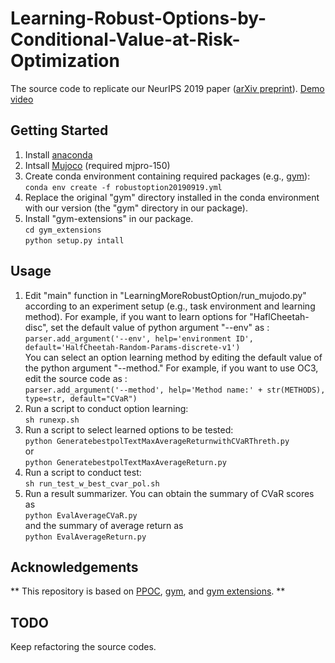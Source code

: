 # Learning-Robust-Options-by-Conditional-Value-at-Risk-Optimization
The source code to replicate our NeurIPS 2019 paper ([arXiv preprint](https://arxiv.org/abs/1905.09191)). 
[Demo video](https://drive.google.com/open?id=1DRmIaK5VomCey70rKD_5DgX2Jm_1rFlo)

## Getting Started
1. Install [anaconda](https://www.anaconda.com/)  
2. Intsall [Mujoco](http://www.mujoco.org/) (required mjpro-150)  
3. Create conda environment containing required packages (e.g., [gym](https://github.com/openai/gym)):  
``` conda env create -f robustoption20190919.yml ```  
4. Replace the original "gym" directory installed in the conda environment with our version (the "gym" directory in our package).  
5. Install "gym-extensions" in our package.  
``` cd gym_extensions ```  
``` python setup.py intall ```

## Usage
1. Edit "main" function in "LearningMoreRobustOption/run_mujodo.py" according to an experiment setup (e.g., task environment and learning method). 
For example, if you  want to learn options for "HaflCheetah-disc", set the default value of python argument "--env" as :  
``` parser.add_argument('--env', help='environment ID', default='HalfCheetah-Random-Params-discrete-v1') ```  
You can select an option learning method by editing the default value of the python argument "--method." For example, if you want to use OC3, edit the source code as :  
``` parser.add_argument('--method', help='Method name:' + str(METHODS), type=str, default="CVaR") ```  
2. Run a script to conduct option learning:  
```sh runexp.sh```  
3. Run a script to select learned options to be tested:  
```python GeneratebestpolTextMaxAverageReturnwithCVaRThreth.py```  
or  
```python GeneratebestpolTextMaxAverageReturn.py```  
4. Run a script to conduct test:  
```sh run_test_w_best_cvar_pol.sh```  
5. Run a result summarizer. 
You can obtain the summary of CVaR scores as  
```python EvalAverageCVaR.py```  
and the summary of average return as  
```python EvalAverageReturn.py```  

## Acknowledgements
** This repository is based on [PPOC](https://github.com/mklissa/PPOC), [gym](https://github.com/openai/gym), and [gym extensions](https://github.com/Breakend/gym-extensions). **

## TODO
Keep refactoring the source codes. 